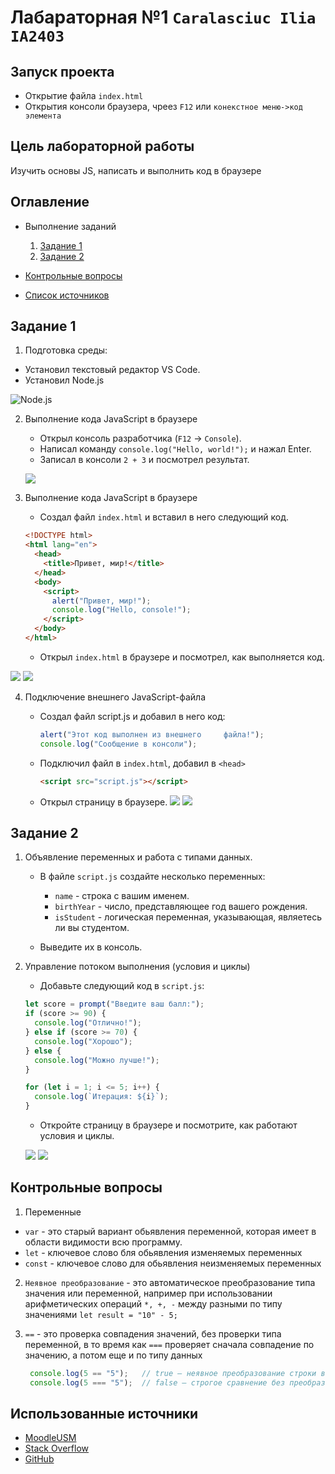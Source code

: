 # Лабараторная №1 `Caralasciuc Ilia IA2403`
## Запуск проекта
- Открытие файла `index.html`
- Открытия консоли браузера, чреез `F12` или `конекстное меню->код элемента`

## Цель лабораторной работы
Изучить основы JS, написать и выполнить код в браузере

## Оглавление
- Выполнение заданий

  1. [Задание 1](#задание-1)
  2. [Задание 2](#задание-2)
- [Контрольные вопросы](#контрольные-вопросы)
- [Список источников](#использованные-источники)

## Задание 1

1. Подготовка среды:
- Установил текстовый редактор VS Code.
- Установил Node.js
  
![Node.js](node.png)

2. Выполнение кода JavaScript в браузере

   - Открыл консоль разработчика (`F12` → `Console`).
   - Написал команду `console.log("Hello, world!");` и нажал Enter.
   - Записал в консоли `2 + 3` и посмотрел результат.

    ![](consol.png)

3. Выполнение кода JavaScript в браузере
    - Создал файл `index.html` и вставил в него следующий код.

   ```html
   <!DOCTYPE html>
   <html lang="en">
     <head>
       <title>Привет, мир!</title>
     </head>
     <body>
       <script>
         alert("Привет, мир!");
         console.log("Hello, console!");
       </script>
     </body>
   </html>
   ```

   - Открыл `index.html` в браузере и посмотрел, как выполняется код.

  ![](hello.png)
  ![](cons_hello.png)

4. Подключение внешнего JavaScript-файла
    - Создал файл script.js и добавил в него     код:

       ```javascript
       alert("Этот код выполнен из внешнего     файла!");
       console.log("Сообщение в консоли");
       ```

    - Подключил файл в `index.html`,    добавил в `<head>`

       ```html
       <script src="script.js"></script>
       ```

    - Открыл страницу в браузере.
       ![](al_script.png)
       ![](cons_scr.png)


## Задание 2
1. Объявление переменных и работа с типами данных.

   - В файле `script.js` создайте несколько переменных:

     - `name` - строка с вашим именем.
     - `birthYear` - число, представляющее год вашего рождения.
     - `isStudent` - логическая переменная, указывающая, являетесь ли вы студентом.

   - Выведите их в консоль.

2. Управление потоком выполнения (условия и циклы)

   - Добавьте следующий код в `script.js`:

   ```javascript
   let score = prompt("Введите ваш балл:");
   if (score >= 90) {
     console.log("Отлично!");
   } else if (score >= 70) {
     console.log("Хорошо");
   } else {
     console.log("Можно лучше!");
   }

   for (let i = 1; i <= 5; i++) {
     console.log(`Итерация: ${i}`);
   }
   ```

   - Откройте страницу в браузере и посмотрите, как работают условия и циклы.

    ![](bal.png)
    ![](cod.png)

## Контрольные вопросы
1. Переменные
 - `var` - это старый вариант обьявления переменной, которая имеет в области видимости всю программу.
 - `let` - ключевое слово бля обьявления изменяемых переменных
 - `const` - ключевое слово для обьявления неизменяемых переменных

 2. `Неявное преобразование`  - это автоматическое преобразование типа значения или переменной, например при использовании арифметических операций `*, +, -` между разными по типу значениями `let result = "10" - 5;`

 3. `==` - это проверка совпадения значений, без проверки типа переменной, в то время как `===` проверяет сначала совпадение по значению, а потом еще и по типу данных
    ```javascript
     console.log(5 == "5");   // true — неявное преобразование строки в число
     console.log(5 === "5");  // false — строгое сравнение без преобразования
    ```

## Использованные источники
- [MoodleUSM](https://moodle.usm.md/mod/page/view.php?id=300750)
- [Stack Overflow](https://ru.stackoverflow.com/questions/789389/Как-в-markdown-сделать-ссылку-для-перехода-к-заголовку)
- [GitHub](https://gist.github.com/asabaylus/3071099#start-of-content)

